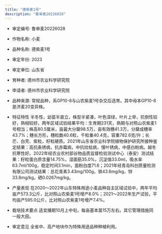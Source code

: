 ```yaml
---
title: "德紫麦1号"
description: "鲁审麦20226028"
---
```

* 审定编号:  鲁审麦20226028

*  作物名称:  小麦

*  品种名称:  德紫麦1号

*  审定年份:  2023

*  审定单位:  山东省

* 育种者:  德州市农业科学研究院

*  申请者:  德州市农业科学研究院

*  品种来源:  常规品种，系GP10-8与山农紫麦1号杂交后选育。其中母本GP10-8是济麦20变异株。

*  特征特性
半冬性，幼苗半直立，株型半紧凑，叶色深绿，叶片上举，抗倒性较好，熟相较好。两年区域试验结果平均：生育期231天，熟期与对照山农紫麦1号相当；株高80.5厘米，亩最大分蘖98.5万，亩有效穗41.3万，分蘖成穗率43.7%；穗长方形，穗粒数40.6粒，千粒重40.4克，容重782.6克/升；长芒、白壳、紫粒，籽粒硬质。2021年山东省农业科学院植物保护研究所接种鉴定结果：高抗条锈病，抗赤霉病，中抗纹枯病，慢叶锈病，中感白粉病。越冬抗寒性好。2022年经农业农村部谷物品质监督检验测试中心（泰安）测试结果：籽粒蛋白质含量14.75%，湿面筋35.0%，沉淀值33.0ml，吸水率63.7ml/100g，稳定时间3.1min，面粉白度71.6；2021年经青岛科创质量检测有限公司测试结果：总花青素3.43mg/100g，铁43.6mg/kg，锌33.8mg/kg，硒0.0267mg/kg。

*  产量表现
在2020～2022年山东特殊用途小麦品种自主区域试验中，两年平均亩产573.3公斤，比对照山农紫麦1号增产8.0%；2021～2022年生产试验，平均亩产595.0公斤，比对照山农紫麦1号增产7.4%。

*  栽培技术要点
适宜播期10月上中旬，每亩基本苗15万左右。其它管理措施同一般大田。

*  审定意见
全省中、高产地块作为特殊用途品种种植利用。

